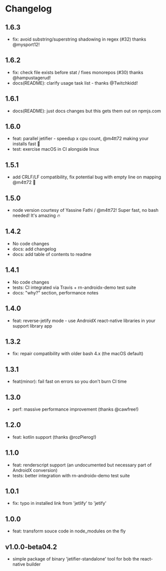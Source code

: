 # Changelog

## 1.6.3
- fix: avoid substring/superstring shadowing in regex (#32) thanks @mysport12!

## 1.6.2

- fix: check file exists before stat / fixes monorepos (#30) thanks @hampustagerud!
- docs(README): clarify usage task list - thanks @Twitchkidd!

## 1.6.1

- docs(README): just docs changes but this gets them out on npmjs.com

## 1.6.0

- feat: parallel jetifier - speedup x cpu count, @m4tt72 making your installs fast :muscle:
- test: exercise macOS in CI alongside linux

## 1.5.1

- add CRLF/LF compatibility, fix potential bug with empty line on mapping @m4tt72 :rocket:

## 1.5.0

- node version courtesy of Yassine Fathi / @m4tt72! Super fast, no bash needed! It's amazing :fire:

## 1.4.2

- No code changes
- docs: add changelog
- docs: add table of contents to readme

## 1.4.1

- No code changes
- tests: CI integrated via Travis + rn-androidx-demo test suite
- docs: "why?" section, performance notes

## 1.4.0

- feat: reverse-jetify mode - use AndroidX react-native libraries in your support library app

## 1.3.2

- fix: repair compatibility with older bash 4.x (the macOS default)

## 1.3.1

- feat(minor): fail fast on errors so you don't burn CI time

## 1.3.0

- perf: massive performance improvement (thanks @cawfree!)

## 1.2.0

- feat: kotlin support (thanks @rozPierog!)

## 1.1.0

- feat: renderscript support (an undocumented but necessary part of AndroidX conversion)
- tests: better integration with rn-androidx-demo test suite

## 1.0.1

- fix: typo in installed link from 'jetlify' to 'jetify'

## 1.0.0

- feat: transform souce code in node_modules on the fly

## v1.0.0-beta04.2

- simple package of binary 'jetifier-standalone' tool for bob the react-native builder
